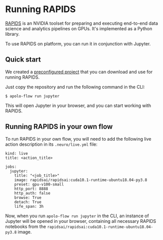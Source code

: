 # Running RAPIDS

[RAPIDS](https://rapids.ai/) is an NVIDIA toolset for preparing and executing end-to-end data science and analytics pipelines on GPUs. It's implemented as a Python library.

To use RAPIDS on platform, you can run it in conjunction with Jupyter.

## Quick start

We created a [preconfigured project](https://github.com/neuro-inc/ml-recipe-rapids) that you can download and use for running RAPIDS.

Just copy the repository and run the following command in the CLI:

```
$ apolo-flow run jupyter
```

This will open Jupyter in your browser, and you can start working with RAPIDS.

## Running RAPIDS in your own flow

To run RAPIDS in your own flow, you will need to add the following live action description in its `.neuro/live.yml` file:

```
kind: live
title: <action_title>

jobs:
  jupyter:
    title: "<job_title>"
    image: rapidsai/rapidsai:cuda10.1-runtime-ubuntu18.04-py3.8
    preset: gpu-v100-small
    http_port: 8888
    http_auth: false
    browse: True
    detach: True
    life_span: 3h
```

Now, when you run `apolo-flow run jupyter` in the CLI, an instance of Jupyter will be opened in your browser, containing all necessary RAPIDS notebooks from the `rapidsai/rapidsai:cuda10.1-runtime-ubuntu18.04-py3.8` image.
